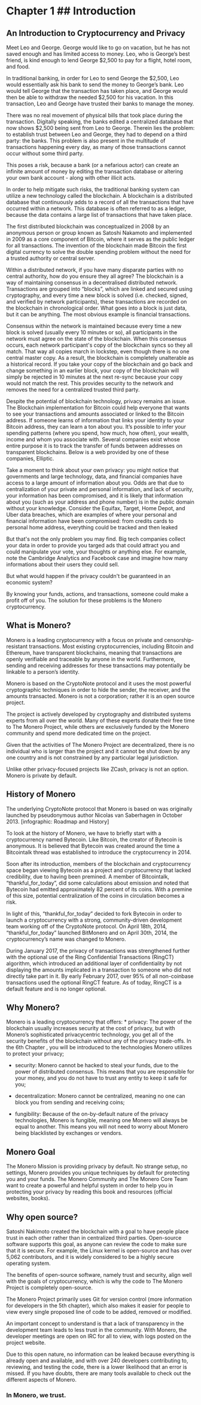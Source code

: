 

# Chapter 1 ## Introduction

## An Introduction to Cryptocurrency and Privacy

Meet Leo and George. George would like to go on vacation, but he has not saved enough and has limited access to money. Leo, who is George’s best friend, is kind enough to lend George $2,500 to pay for a flight, hotel room, and food.

In traditional banking, in order for Leo to send George the $2,500, Leo would essentially ask his bank to send the money to George’s bank. Leo would tell George that the transaction has taken place, and George would then be able to withdraw the needed $2,500 for his vacation. In this transaction, Leo and George have trusted their banks to manage the money.

There was no real movement of physical bills that took place during the transaction. Digitally speaking, the banks edited a centralized database that now shows $2,500 being sent from Leo to George. Therein lies the problem: to establish trust between Leo and George, they had to depend on a third party: the banks. This problem is also present in the multitude of transactions happening every day, as many of those transactions cannot occur without some third party.

This poses a risk, because a bank (or a nefarious actor) can create an infinite amount of money by editing the transaction database or altering your own bank account - along with other illicit acts.

In order to help mitigate such risks, the traditional banking system can utilize a new technology called the blockchain. A blockchain is a distributed database that continuously adds to a record of all the transactions that have occurred within a network. This database is often referred to as a ledger, because the data contains a large list of transactions that have taken place.

The first distributed blockchain was conceptualized in 2008 by an anonymous person or group known as Satoshi Nakamoto and implemented in 2009 as a core component of Bitcoin, where it serves as the public ledger for all transactions. The invention of the blockchain made Bitcoin the first digital currency to solve the double spending problem without the need for a trusted authority or central server.

Within a distributed network, if you have many disparate parties with no central authority, how do you ensure they all agree? The blockchain is a way of maintaining consensus in a decentralised distributed network. Transactions are grouped into “blocks”, which are linked and secured using cryptography, and every time a new block is solved (i.e. checked, signed, and verified by network participants), these transactions are recorded on the blockchain in chronological order. What goes into a block is just data, but it can be anything. The most obvious example is financial transactions.

Consensus within the network is maintained because every time a new block is solved (usually every 10 minutes or so), all participants in the network must agree on the state of the blockchain. When this consensus occurs, each network participant's copy of the blockchain syncs so they all match. That way all copies march in lockstep, even though there is no one central master copy. As a result, the blockchain is completely unalterable as a historical record. If you take your copy of the blockchain and go back and change something in an earlier block, your copy of the blockchain will simply be rejected in 10 minutes at the next re-sync because your copy would not match the rest. This provides security to the network and removes the need for a centralized trusted third party.

Despite the potential of blockchain technology, privacy remains an issue. The Blockchain implementation for Bitcoin could help everyone that wants to see your transactions and amounts associated or linked to the Bitcoin address. If someone learns of information that links your identity to your Bitcoin address, they can learn a ton about you. It’s possible to infer your spending patterns (where you spend, how much, how often), your wealth, income and whom you associate with. Several companies exist whose entire purpose it is to track the transfer of funds between addresses on transparent blockchains. Below is a web provided by one of these companies, Elliptic.

Take a moment to think about your own privacy: you might notice that governments and large technology, data, and financial companies have access to a large amount of information about you. Odds are that due to centralization of your private and personal information, and lack of security, your information has been compromised, and it is likely that information about you (such as your address and phone number) is in the public domain without your knowledge. Consider the Equifax, Target, Home Depot, and Uber data breaches, which are examples of where your personal and financial information have been compromised: from credits cards to personal home address, everything could be tracked and then leaked

But that's not the only problem you may find. Big tech companies collect your data in order to provide you targed ads that could attract you and could manipulate your vote, your thoughts or anything else. For example, note the Cambridge Analytics and Facebook case and imagine how many informations about their users they could sell. 

But what would happen if the privacy couldn't be guaranteed in an economic system?

By knowing your funds, actions, and transactions, someone could make a profit off of you. The solution for these problems is the Monero cryptocurrency.

  ## What is Monero?

Monero is a leading cryptocurrency with a focus on private and censorship-resistant transactions. Most existing cryptocurrencies, including Bitcoin and Ethereum, have transparent blockchains, meaning that transactions are openly verifiable and traceable by anyone in the world. Furthermore, sending and receiving addresses for these transactions may potentially be linkable to a person’s identity.

Monero is based on the CryptoNote protocol and it uses the most powerful cryptographic techniques in order to hide the sender, the receiver, and the amounts transacted. Monero is not a corporation; rather it is an open source project.

The project is actively developed by cryptography and distributed systems experts from all over the world. Many of these experts donate their free time to The Monero Project, while others are exclusively funded by the Monero community and spend more dedicated time on the project.

Given that the activities of The Monero Project are decentralized, there is no individual who is larger than the project and it cannot be shut down by any one country and is not constrained by any particular legal jurisdiction.

Unlike other privacy-focused projects like ZCash, privacy is not an option. Monero is private by default.

## History of Monero

The underlying CryptoNote protocol that Monero is based on was originally launched by pseudonymous author Nicolas van Saberhagen in October 2013. [infographic: Roadmap and History]

To look at the history of Monero, we have to briefly start with a cryptocurrency named Bytecoin. Like Bitcoin, the creator of Bytecoin is anonymous. It is believed that Bytecoin was created around the time a Bitcointalk thread was established to introduce the cryptocurrency in 2014.

Soon after its introduction, members of the blockchain and cryptocurrency space began viewing Bytecoin as a project and cryptocurrency that lacked credibility, due to having been premined. A member of Bitcointalk, “thankful_for_today”, did some calculations about emission and noted that Bytecoin had emitted approximately 82 percent of its coins. With a premine of this size, potential centralization of the coins in circulation becomes a risk.

In light of this, “thankful_for_today” decided to fork Bytecoin in order to launch a cryptocurrency with a strong, community-driven development team working off of the CryptoNote protocol. On April 18th, 2014, “thankful_for_today” launched BitMonero and on April 30th, 2014, the cryptocurrency’s name was changed to Monero.

During January 2017, the privacy of transactions was strengthened further with the optional use of the Ring Confidential Transactions (RingCT) algorithm, which introduced an additional layer of confidentiality by not displaying the amounts implicated in a transaction to someone who did not directly take part in it. By early February 2017, over 95% of all non-coinbase transactions used the optional RingCT feature. As of today, RingCT is a default feature and is no longer optional.

 ## Why Monero?

Monero is a leading cryptocurrency that offers: * privacy: The power of the blockchain usually increases security at the cost of privacy, but with Monero’s sophisticated privacycentric technology, you get all of the security benefits of the blockchain without any of the privacy trade-offs. In the 6th Chapter , you will be introduced to the technologies Monero utilizes to protect your privacy;

* security: Monero cannot be hacked to steal your funds, due to the power of distributed consensus. This means that you are responsible for your money, and you do not have to trust any entity to keep it safe for you;

* decentralization: Monero cannot be centralized, meaning no one can block you from sending and receiving coins;

* fungibility: Because of the on-by-default nature of the privacy technologies, Monero is fungible, meaning one Monero will always be equal to another. This means you will not need to worry about Monero being blacklisted by exchanges or vendors.

## Monero Goal

The Monero Mission is providing privacy by default. No strange setup, no settings, Monero provides you unique techniques by default for protecting you and your funds. The Monero Community and The Monero Core Team want to create a powerful and helpful system in order to help you in protecting your privacy by reading this book and resources (official websites, books).

## Why open source?

Satoshi Nakimoto created the blockchain with a goal to have people place trust in each other rather than in centralized third parties. Open-source software supports this goal, as anyone can review the code to make sure that it is secure. For example, the Linux kernel is open-source and has over 5,062 contributors, and it is widely considered to be a highly secure operating system.

The benefits of open-source software, namely trust and security, align well with the goals of cryptocurrency, which is why the code to The Monero Project is completely open-source.

The Monero Project primarily uses Git for version control (more information for developers in the 5th chapter), which also makes it easier for people to view every single proposed line of code to be added, removed or modified.

An important concept to understand is that a lack of transparency in the development team leads to less trust in the community. With Monero, the developer meetings are open on IRC for all to view, with logs posted on the project website.

Due to this open nature, no information can be leaked because everything is already open and available, and with over 240 developers contributing to, reviewing, and testing the code, there is a lower likelihood that an error is missed. If you have doubts, there are many tools available to check out the different aspects of Monero.

### In Monero, we trust.

